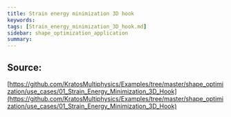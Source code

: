 ```yaml
---
title: Strain energy minimization 3D hook
keywords: 
tags: [Strain_energy_minimization_3D_hook.md]
sidebar: shape_optimization_application
summary: 
---
```



## Source: 
[https://github.com/KratosMultiphysics/Examples/tree/master/shape_optimization/use_cases/01_Strain_Energy_Minimization_3D_Hook](https://github.com/KratosMultiphysics/Examples/tree/master/shape_optimization/use_cases/01_Strain_Energy_Minimization_3D_Hook)
